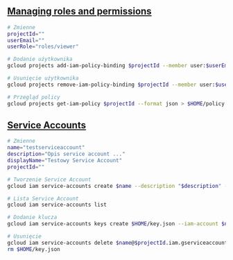 ## [Managing roles and permissions](https://szkolachmury.pl/google-cloud-platform-droga-architekta/tydzien-4-cloud-identity-and-access-management/managing-roles-and-permissions-hands-on/)


```bash
# Zmienne
projectId=""
userEmail=""
userRole="roles/viewer"

# Dodanie użytkownika
gcloud projects add-iam-policy-binding $projectId --member user:$userEmail --role $userRole

# Usunięcie użytkownika
gcloud projects remove-iam-policy-binding $projectId --member user:$userEmail --role $userRole

# Przegląd policy
gcloud projects get-iam-policy $projectId --format json > $HOME/policy.json
```

## [Service Accounts](https://szkolachmury.pl/google-cloud-platform-droga-architekta/tydzien-4-cloud-identity-and-access-management/service-accounts-hands-on/)

```bash
# Zmienne
name="testserviceaccount"
description="Opis service account ..."
displayName="Testowy Service Account"
projectId=""

# Tworzenie Service Account
gcloud iam service-accounts create $name --description "$description" --display-name "$displayName"

# Lista Service Account
gcloud iam service-accounts list

# Dodanie klucza
gcloud iam service-accounts keys create $HOME/key.json --iam-account $name@$projectId.iam.gserviceaccount.com

# Usunięcie
gcloud iam service-accounts delete $name@$projectId.iam.gserviceaccount.com
rm $HOME/key.json
```
